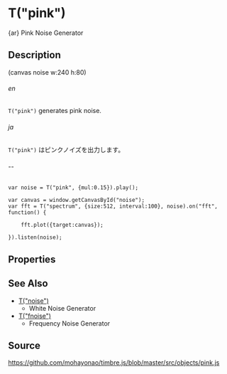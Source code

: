 T("pink")
======================
{ar} Pink Noise Generator

## Description ##

(canvas noise w:240 h:80)

###### en ######
`T("pink")` generates pink noise.
###### ja ######
`T("pink")` はピンクノイズを出力します。
###### -- ######

```timbre
var noise = T("pink", {mul:0.15}).play();

var canvas = window.getCanvasById("noise");
var fft = T("spectrum", {size:512, interval:100}, noise).on("fft", function() {

    fft.plot({target:canvas});

}).listen(noise);
```

## Properties ##

## See Also ##
- [T("noise")](./noise.html)
  - White Noise Generator
- [T("fnoise")](./fnoise.html) 
  - Frequency Noise Generator

## Source ##
https://github.com/mohayonao/timbre.js/blob/master/src/objects/pink.js
